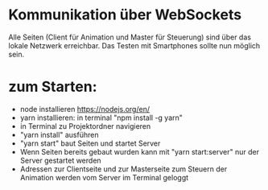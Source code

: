 # Kommunikation über WebSockets
Alle Seiten (Client für Animation und Master für Steuerung) sind über das lokale Netzwerk erreichbar.
Das Testen mit Smartphones sollte nun möglich sein.

# zum Starten:

- node installieren https://nodejs.org/en/
- yarn installieren: in terminal "npm install -g yarn"
- in Terminal zu Projektordner navigieren
- "yarn install" ausführen
- "yarn start" baut Seiten und startet Server
- Wenn Seiten bereits gebaut wurden kann mit "yarn start:server" nur der Server gestartet werden
- Adressen zur Clientseite und zur Masterseite zum Steuern der Animation werden vom Server im Terminal geloggt
